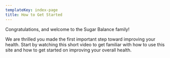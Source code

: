 ```yaml
---
templateKey: index-page
title: How to Get Started
---
```

Congratulations, and welcome to the Sugar Balance family!



We are thrilled you made the first important step toward improving your health. Start by watching this short video to get familiar with how to use this site and how to get started on improving your overall health.
